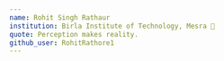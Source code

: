 ```yaml
---
name: Rohit Singh Rathaur
institution: Birla Institute of Technology, Mesra 🚩
quote: Perception makes reality.
github_user: RohitRathore1
---
```

